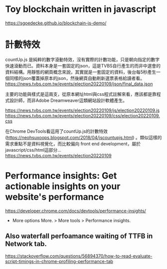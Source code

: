 # Toy blockchain written in javascript
https://sgoedecke.github.io/blockchain-js-demo/
# 計數特效
countUp.js 是純粹的數字滾動特效，沒有實際的計數功能，只是朝向指定的數字快速滾動而已。資料本身是一套固定的json，這是TVBS自行產生的而非中選會的資料結構。用靜態的網頁概念來說，其實就是一套固定的資料，後台每5秒產生一個同樣的json覆蓋掉原本的json，然後網頁自動刷新選票表格給讀者看。
https://news.tvbs.com.tw/events/election20220109/json/final_data.json

主要的功能與樣式是這兩支，從原本網址html與css程式註解來看，應該都是靠程式設計師，而非Adobe Dreamweaver這類網站設計軟體產生。

https://news.tvbs.com.tw/events/election20220109/js/election20220109.js
https://news.tvbs.com.tw/events/election20220109/css/election20220109.css

在Chrome DevTools看這用了countUp.js的計數特效 (https://neohsuxoops.blogspot.com/2018/04/jscountupjs.html) 。類似這樣的需求重點不是資料視覺化，而比較偏向 front end development，屬於javascript/css/html這部分... https://news.tvbs.com.tw/events/election20220109

# Performance insights: Get actionable insights on your website's performance
https://developer.chrome.com/docs/devtools/performance-insights/
 - More options More. > More tools > Performance insights.
## Also waterfall perfoamance waiting of TTFB in Network tab.
https://stackoverflow.com/questions/56894370/how-to-read-evaluate-script-timings-in-chrome-profiling-performance-tab
